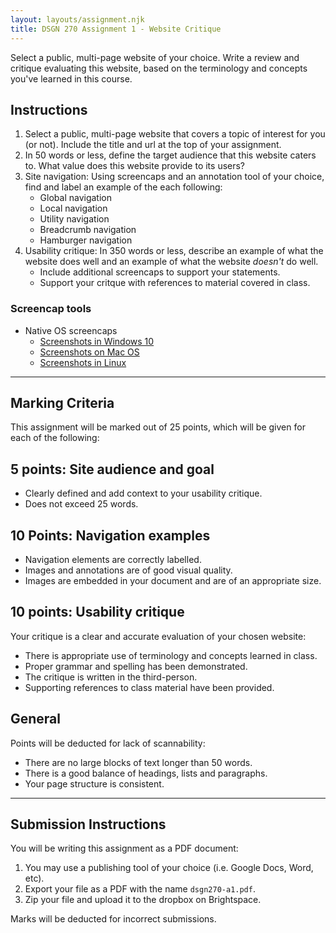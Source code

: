 ```yaml
---
layout: layouts/assignment.njk
title: DSGN 270 Assignment 1 - Website Critique
---
```

Select a public, multi-page website of your choice. Write a review and critique evaluating this website, based on the terminology and concepts you've learned in this course.

## Instructions
1. Select a public, multi-page website that covers a topic of interest for you (or not). Include the title and url at the top of your assignment.
2. In 50 words or less, define the target audience that this website caters to. What value does this website provide to its users?
3. Site navigation: Using screencaps and an annotation tool of your choice, find and label an example of the each following:
    - Global navigation
    - Local navigation
    - Utility navigation
    - Breadcrumb navigation
    - Hamburger navigation
4. Usability critique: In 350 words or less, describe an example of what the website does well and an example of what the website _doesn't_ do well.
    - Include additional screencaps to support your statements.
    - Support your critque with references to material covered in class.

### Screencap tools
- Native OS screencaps
    - [Screenshots in Windows 10](https://www.howtogeek.com/226280/how-to-take-screenshots-in-windows-10/)
    - [Screenshots on Mac OS](https://support.apple.com/en-ca/HT201361)
    - [Screenshots in Linux](https://itsfoss.com/take-screenshot-linux/)


---

## Marking Criteria
This assignment will be marked out of 25 points, which will be given for each of the following:

## 5 points: Site audience and goal
- Clearly defined and add context to your usability critique.
- Does not exceed 25 words.

## 10 Points: Navigation examples
- Navigation elements are correctly labelled.
- Images and annotations are of good visual quality.
- Images are embedded in your document and are of an appropriate size.

## 10 points: Usability critique
Your critique is a clear and accurate evaluation of your chosen website:
- There is appropriate use of terminology and concepts learned in class.
- Proper grammar and spelling has been demonstrated.
- The critique is written in the third-person.
- Supporting references to class material have been provided.

## General
Points will be deducted for lack of scannability:
- There are no large blocks of text longer than 50 words.
- There is a good balance of headings, lists and paragraphs.
- Your page structure is consistent. 

---

## Submission Instructions
You will be writing this assignment as a PDF document:
1. You may use a publishing tool of your choice (i.e. Google Docs, Word, etc).
2. Export your file as a PDF with the name `dsgn270-a1.pdf`.
3. Zip your file and upload it to the dropbox on Brightspace. 

Marks will be deducted for incorrect submissions.